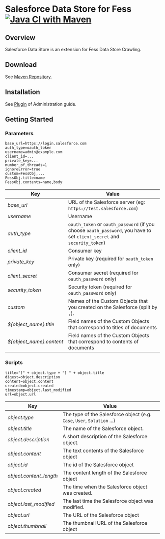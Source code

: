 Salesforce Data Store for Fess
[![Java CI with Maven](https://github.com/codelibs/fess-ds-salesforce/actions/workflows/maven.yml/badge.svg)](https://github.com/codelibs/fess-ds-salesforce/actions/workflows/maven.yml)
==========================

## Overview

Salesforce Data Store is an extension for Fess Data Store Crawling.

## Download

See [Maven Repository](https://repo1.maven.org/maven2/org/codelibs/fess/fess-ds-salesforce/).

## Installation 

See [Plugin](https://fess.codelibs.org/13.3/admin/plugin-guide.html) of Administration guide.

## Getting Started

### Parameters

```
base_url=https://login.salesforce.com
auth_type=oauth_token
username=admin@example.com
client_id=...
private_key=...
number_of_threads=1
ignoreError=true
custom=FessObj,...
FessObj.title=name
FessObj.contents=name,body
```

| Key | Value |
| --- | --- |
| *base_url* | URL of the Salesforce server (eg: `https://test.salesforce.com`) |
| *username* | Username |
| *auth_type* | `oauth_token` or `oauth_password` (if you choose `oauth_password`, you have to set `client_secret` and `security_token`) |
| *client_id* | Consumer key |
| *private_key* | Private key (required for `oauth_token` only) |
| *client_secret* | Consumer secret (required for `oauth_password` only) |
| *security_token* | Security token (required for `oauth_password` only) |
| *custom* | Names of the Custom Objects that you created on the Salesforce (split by `,`). |
| *${object_name}.title* | Field names of the Custom Objects that correspond to titles of documents |
| *${object_name}.content* | Field names of the Custom Objects that correspond to contents of documents |

### Scripts

```
title="[" + object.type + "] " + object.title
digest=object.description
content=object.content
created=object.created
timestamp=object.last_modified
url=object.url
```

| Key | Value |
| --- | --- |
| *object.type* |  The type of the Salesforce object (e.g. `Case`, `User`, `Solution` ...) |
| *object.title* | The name of the Salesforce object. |
| *object.description* | A short description of the Salesforce object. |
| *object.content* | The text contents of the Salesforce object |
| *object.id* | The id of the Salesforce object |
| *object.content_length* | The content length of the Salesforce object |
| *object.created* | The time when the Salesforce object was created. |
| *object.last_modified* | The last time the Salesforce object was modified. |
| *object.url* | The URL of the Salesforce object  |
| *object.thumbnail* | The thumbnail URL of the Salesforce object |
